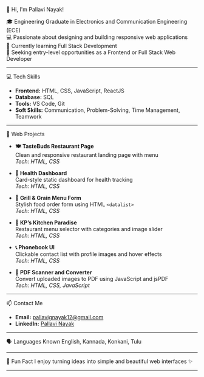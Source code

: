 👋 Hi, I'm Pallavi Nayak!

🎓 Engineering Graduate in Electronics and Communication Engineering (ECE)  
💻 Passionate about designing and building responsive web applications  
🌱 Currently learning Full Stack Development  
🚀 Seeking entry-level opportunities as a Frontend or Full Stack Web Developer

---

 💻 Tech Skills
- **Frontend:** HTML, CSS, JavaScript, ReactJS  
- **Database:** SQL  
- **Tools:** VS Code, Git  
- **Soft Skills:** Communication, Problem-Solving, Time Management, Teamwork

---

📁 Web Projects

- **🍽️ TasteBuds Restaurant Page**  
  Clean and responsive restaurant landing page with menu  
  _Tech: HTML, CSS_

- **🏥 Health Dashboard**  
  Card-style static dashboard for health tracking  
  _Tech: HTML, CSS_

- **📱 Grill & Grain Menu Form**  
  Stylish food order form using HTML `<datalist>`  
  _Tech: HTML, CSS_

- **🍛 KP’s Kitchen Paradise**  
  Restaurant menu selector with categories and image slider  
  _Tech: HTML, CSS_

- **📞 Phonebook UI**  
  Clickable contact list with profile images and hover effects  
  _Tech: HTML, CSS_

- **📄 PDF Scanner and Converter**  
  Convert uploaded images to PDF using JavaScript and jsPDF  
  _Tech: HTML, CSS, JavaScript_

---

 📫 Contact Me
- **Email:** pallavignayak12@gmail.com  
- **LinkedIn:** [Pallavi Nayak](https://www.linkedin.com/in/pallavi-n-1a4785353)

---

 🗣️ Languages Known
English, Kannada, Konkani, Tulu

---

 🌟 Fun Fact
I enjoy turning ideas into simple and beautiful web interfaces ✨

---
